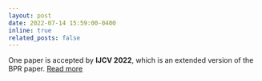 ```yaml
---
layout: post
date: 2022-07-14 15:59:00-0400
inline: true
related_posts: false
---
```


One paper is accepted by **IJCV 2022**, which is an extended version of the BPR paper. [Read more](https://link.springer.com/article/10.1007/s11263-022-01662-0)